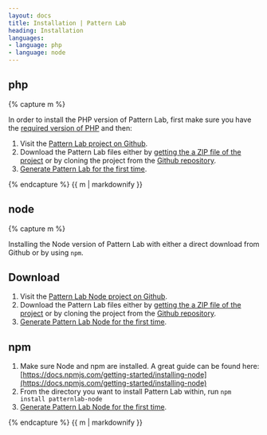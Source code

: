 ```yaml
---
layout: docs
title: Installation | Pattern Lab
heading: Installation
languages:
- language: php
- language: node
---
```


<!--- start php -->

<div class="tab-panel" id="php">
<h2 class="language-title">php</h2>

{% capture m %}

In order to install the PHP version of Pattern Lab, first make sure you have the [required version of PHP](/docs/requirements.html) and then:

1. Visit the [Pattern Lab project on Github](https://github.com/pattern-lab/patternlab-php).
2. Download the Pattern Lab files either by [getting the a ZIP file of the project](https://github.com/pattern-lab/patternlab-php/archive/master.zip) or by cloning the project from the [Github repository](https://github.com/pattern-lab/patternlab-php).
3. [Generate Pattern Lab for the first time](/docs/first-run.html).

{% endcapture %}
{{ m | markdownify }}

</div>

<!--- end php -->

<!--- start node -->

<div class="tab-panel" id="node">
<h2 class="language-title">node</h2>

{% capture m %}

Installing the Node version of Pattern Lab with either a direct download from Github or by using `npm`. 

## Download

1. Visit the [Pattern Lab Node project on Github](https://github.com/pattern-lab/patternlab-node).
2. Download the Pattern Lab files either by [getting the a ZIP file of the project](https://github.com/pattern-lab/patternlab-node/archive/master.zip) or by cloning the project from the [Github repository](https://github.com/pattern-lab/patternlab-node).
3. [Generate Pattern Lab Node for the first time](/docs/node/first-run.html).

## npm

1. Make sure Node and npm are installed. A great guide can be found here: [https://docs.npmjs.com/getting-started/installing-node](https://docs.npmjs.com/getting-started/installing-node)
2. From the directory you want to install Pattern Lab within, run `npm install patternlab-node`
3. [Generate Pattern Lab Node for the first time](/docs/node/first-run.html).

{% endcapture %}
{{ m | markdownify }}

</div>

<!--- end node -->
